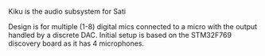 Kiku is the audio subsystem for Sati

Design is for multiple (1-8) digital mics connected to a micro with the output handled by a discrete DAC. Initial setup is based on the STM32F769 discovery board as it has 4 microphones.
